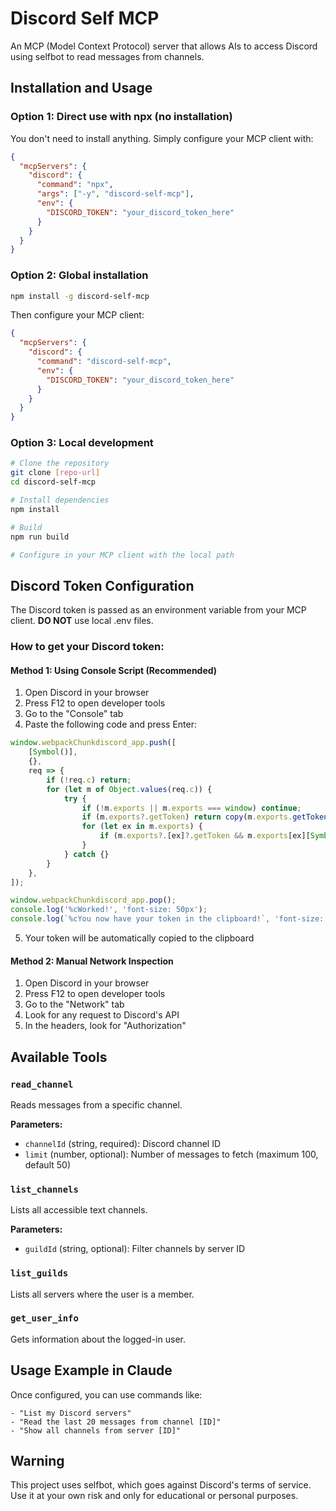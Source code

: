 # Discord Self MCP

An MCP (Model Context Protocol) server that allows AIs to access Discord using selfbot to read messages from channels.

## Installation and Usage

### Option 1: Direct use with npx (no installation)

You don't need to install anything. Simply configure your MCP client with:

```json
{
  "mcpServers": {
    "discord": {
      "command": "npx",
      "args": ["-y", "discord-self-mcp"],
      "env": {
        "DISCORD_TOKEN": "your_discord_token_here"
      }
    }
  }
}
```

### Option 2: Global installation

```bash
npm install -g discord-self-mcp
```

Then configure your MCP client:

```json
{
  "mcpServers": {
    "discord": {
      "command": "discord-self-mcp",
      "env": {
        "DISCORD_TOKEN": "your_discord_token_here"
      }
    }
  }
}
```

### Option 3: Local development

```bash
# Clone the repository
git clone [repo-url]
cd discord-self-mcp

# Install dependencies
npm install

# Build
npm run build

# Configure in your MCP client with the local path
```

## Discord Token Configuration

The Discord token is passed as an environment variable from your MCP client. **DO NOT** use local .env files.

### How to get your Discord token:

#### Method 1: Using Console Script (Recommended)
1. Open Discord in your browser
2. Press F12 to open developer tools
3. Go to the "Console" tab
4. Paste the following code and press Enter:

```javascript
window.webpackChunkdiscord_app.push([
	[Symbol()],
	{},
	req => {
		if (!req.c) return;
		for (let m of Object.values(req.c)) {
			try {
				if (!m.exports || m.exports === window) continue;
				if (m.exports?.getToken) return copy(m.exports.getToken());
				for (let ex in m.exports) {
					if (m.exports?.[ex]?.getToken && m.exports[ex][Symbol.toStringTag] !== 'IntlMessagesProxy') return copy(m.exports[ex].getToken());
				}
			} catch {}
		}
	},
]);

window.webpackChunkdiscord_app.pop();
console.log('%cWorked!', 'font-size: 50px');
console.log(`%cYou now have your token in the clipboard!`, 'font-size: 16px');
```

5. Your token will be automatically copied to the clipboard

#### Method 2: Manual Network Inspection
1. Open Discord in your browser
2. Press F12 to open developer tools
3. Go to the "Network" tab
4. Look for any request to Discord's API
5. In the headers, look for "Authorization"

## Available Tools

### `read_channel`
Reads messages from a specific channel.

**Parameters:**
- `channelId` (string, required): Discord channel ID
- `limit` (number, optional): Number of messages to fetch (maximum 100, default 50)

### `list_channels`
Lists all accessible text channels.

**Parameters:**
- `guildId` (string, optional): Filter channels by server ID

### `list_guilds`
Lists all servers where the user is a member.

### `get_user_info`
Gets information about the logged-in user.

## Usage Example in Claude

Once configured, you can use commands like:

```
- "List my Discord servers"
- "Read the last 20 messages from channel [ID]"
- "Show all channels from server [ID]"
```

## Warning

This project uses selfbot, which goes against Discord's terms of service. Use it at your own risk and only for educational or personal purposes.